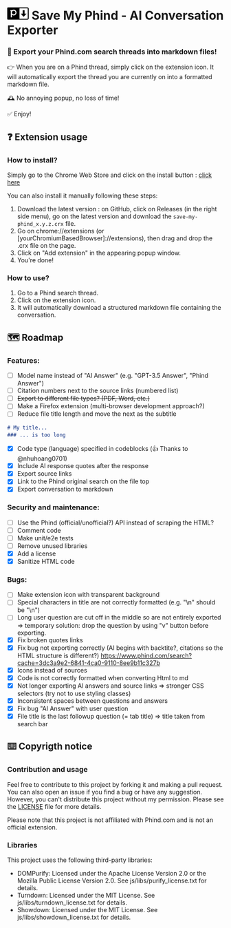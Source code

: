 # <img alt="SaveMyPhind logo" src="img/logo_128_cut.png" style="width:50px"> Save My Phind - AI Conversation Exporter
### 🚀 Export your Phind.com search threads into markdown files!
👉 When you are on a Phind thread, simply click on the extension icon. It will automatically export the thread you are currently on into a formatted markdown file.

🕰️ No annoying popup, no loss of time!

✅ Enjoy!

## ❓ Extension usage
### How to install?
Simply go to the Chrome Web Store and click on the install button : [click here](https://chrome.google.com/webstore/detail/save-my-phind/agklnagmfeooogcppjccdnoallkhgkod)

You can also install it manually following these steps:
1. Download the latest version : on GitHub, click on Releases (in the right side menu), go on the latest version and download the `save-my-phind_x.y.z.crx` file.
2. Go on chrome://extensions (or \[yourChromiumBasedBrowser]://extensions), then drag and drop the .crx file on the page.
3. Click on "Add extension" in the appearing popup window.
4. You're done!

### How to use?
1. Go to a Phind search thread.
2. Click on the extension icon.
3. It will automatically download a structured markdown file containing the conversation.

## 🗺️ Roadmap
### Features:
- [ ] Model name instead of "AI Answer" (e.g. "GPT-3.5 Answer", "Phind Answer")
- [ ] Citation numbers next to the source links (numbered list)
- [ ] ~~Export to different file types? (PDF, Word, etc.)~~
- [ ] Make a Firefox extension (multi-browser development approach?)
- [ ] Reduce file title length and move the next as the subtitle
```md
# My title...
### ... is too long
```
- [x] Code type (language) specified in codeblocks (👍 Thanks to @nhuhoang0701)
- [x] Include AI response quotes after the response
- [x] Export source links
- [x] Link to the Phind original search on the file top
- [x] Export conversation to markdown

### Security and maintenance:
- [ ] Use the Phind (official/unofficial?) API instead of scraping the HTML?
- [ ] Comment code
- [ ] Make unit/e2e tests
- [ ] Remove unused libraries
- [x] Add a license
- [x] Sanitize HTML code

### Bugs:
- [ ] Make extension icon with transparent background
- [ ] Special characters in title are not correctly formatted (e.g. "\n" should be "\\n")
- [ ] Long user question are cut off in the middle so are not entirely exported
  => temporary solution: drop the question by using "v" button before exporting.
- [x] Fix broken quotes links
- [x] Fix bug not exporting correctly (AI begins with backtite?, citations so the HTML structure is different?)
  https://www.phind.com/search?cache=3dc3a9e2-6841-4ca0-9110-8ee9b11c327b
- [x] Icons instead of sources
- [x] Code is not correctly formatted when converting Html to md
- [x] Not longer exporting AI answers and source links
  => stronger CSS selectors (try not to use styling classes)
- [x] Inconsistent spaces between questions and answers
- [x] Fix bug "AI Answer" with user question
- [x] File title is the last followup question (= tab title)
  => title taken from search bar

## ⌨️ Copyrigth notice
### Contribution and usage
Feel free to contribute to this project by forking it and making a pull request. You can also open an issue if you find a bug or have any suggestion.
However, you can't distribute this project without my permission. Please see the [LICENSE](LICENSE.md) file for more details.

Please note that this project is not affiliated with Phind.com and is not an official extension.

### Libraries
This project uses the following third-party libraries:
- DOMPurify: Licensed under the Apache License Version 2.0 or the Mozilla Public License Version 2.0. See js/libs/purify_license.txt for details.
- Turndown: Licensed under the MIT License. See js/libs/turndown_license.txt for details.
- Showdown: Licensed under the MIT License. See js/libs/showdown_license.txt for details.
